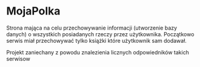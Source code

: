 # MojaPolka

Strona mająca na celu przechowywanie informacji (utworzenie bazy danych) o wszystkich posiadanych rzeczy przez użytkownika.
Początkowo serwis miał przechowywać tylko książki które użytkownik sam dodawał.

Projekt zaniechany z powodu znalezienia licznych odpowiedników takich serwisow
